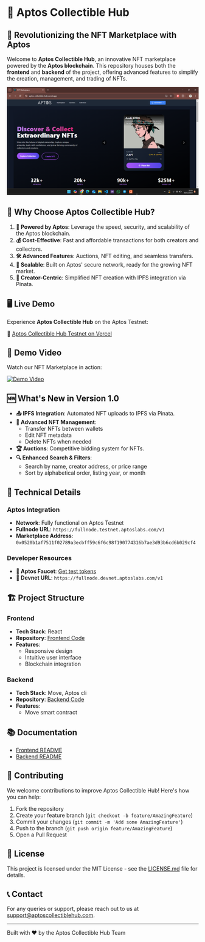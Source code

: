 # 🎨 Aptos Collectible Hub

## 🚀 Revolutionizing the NFT Marketplace with Aptos

Welcome to **Aptos Collectible Hub**, an innovative NFT marketplace powered by the **Aptos blockchain**. This repository houses both the **frontend** and **backend** of the project, offering advanced features to simplify the creation, management, and trading of NFTs.

![Aptos Collectible Hub Banner](https://github.com/chiemezie1/Aptos-Collectible-hub/blob/main/Aptos-Collectible-frontend/public/banner-image.jpg)

## 🌟 Why Choose Aptos Collectible Hub?

1. **🔗 Powered by Aptos**: Leverage the speed, security, and scalability of the Aptos blockchain.
2. **💰 Cost-Effective**: Fast and affordable transactions for both creators and collectors.
3. **🛠 Advanced Features**: Auctions, NFT editing, and seamless transfers.
4. **🚀 Scalable**: Built on Aptos' secure network, ready for the growing NFT market.
5. **🎨 Creator-Centric**: Simplified NFT creation with IPFS integration via Pinata.

## 🖥 Live Demo

Experience **Aptos Collectible Hub** on the Aptos Testnet:

🔗 [Aptos Collectible Hub Testnet on Vercel](https://aptos-collectible-hub.vercel.app/)

## 🎥 Demo Video

Watch our NFT Marketplace in action:

[![Demo Video](https://img.youtube.com/vi/jJo1cdTMc40/0.jpg)](https://youtu.be/jJo1cdTMc40)

## 🆕 What's New in Version 1.0

- **📤 IPFS Integration**: Automated NFT uploads to IPFS via Pinata.
- **🔄 Advanced NFT Management**:
  - Transfer NFTs between wallets
  - Edit NFT metadata
  - Delete NFTs when needed
- **🏆 Auctions**: Competitive bidding system for NFTs.
- **🔍 Enhanced Search & Filters**:
  - Search by name, creator address, or price range
  - Sort by alphabetical order, listing year, or month

## 🔧 Technical Details

### Aptos Integration

- **Network**: Fully functional on Aptos Testnet
- **Fullnode URL**: `https://fullnode.testnet.aptoslabs.com/v1`
- **Marketplace Address**: `0x0520b1af7511f02789a3ecbff59c6f6c98f190774316b7ae3d93b6cd6b029cf4`

### Developer Resources

- **🚰 Aptos Faucet**: [Get test tokens](https://aptos.dev/en/network/faucet)
- **🧪 Devnet URL**: `https://fullnode.devnet.aptoslabs.com/v1`

## 🏗 Project Structure

### Frontend

- **Tech Stack**: React
- **Repository**: [Frontend Code](https://github.com/chiemezie1/Aptos-Collectible-hub/tree/main/Aptos-Collectible-frontend)
- **Features**:
  - Responsive design
  - Intuitive user interface
  - Blockchain integration


### Backend

- **Tech Stack**: Move, Aptos cli
- **Repository**: [Backend Code](https://github.com/chiemezie1/Aptos-Collectible-hub/tree/main/Aptos-Backend)
- **Features**:
  - Move smart contract


## 📚 Documentation

- [Frontend README](https://github.com/chiemezie1/Aptos-Collectible-hub/blob/main/Aptos-Collectible-frontend/README.md)
- [Backend README](https://github.com/chiemezie1/Aptos-Collectible-hub/blob/main/Aptos-Backend/README.md)

## 🤝 Contributing

We welcome contributions to improve Aptos Collectible Hub! Here's how you can help:

1. Fork the repository
2. Create your feature branch (`git checkout -b feature/AmazingFeature`)
3. Commit your changes (`git commit -m 'Add some AmazingFeature'`)
4. Push to the branch (`git push origin feature/AmazingFeature`)
5. Open a Pull Request


## 📄 License

This project is licensed under the MIT License - see the [LICENSE.md](LICENSE.md) file for details.

## 📞 Contact

For any queries or support, please reach out to us at [support@aptoscollectiblehub.com](https://chiemezie-agbo.vercel.app/).

---

Built with ❤️ by the Aptos Collectible Hub Team